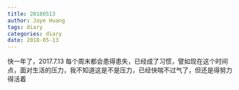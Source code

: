 ```yaml
---
title: 20180513
author: Jaye Huang
tags: diary
categories: diary
date: 2018-05-13
---
```


快一年了，2017.7.13
每个周末都会患得患失，已经成了习惯，譬如现在这个时间点，面对生活的压力，我不知道这是不是压力，已经快喘不过气了，但还是得努力得活着
